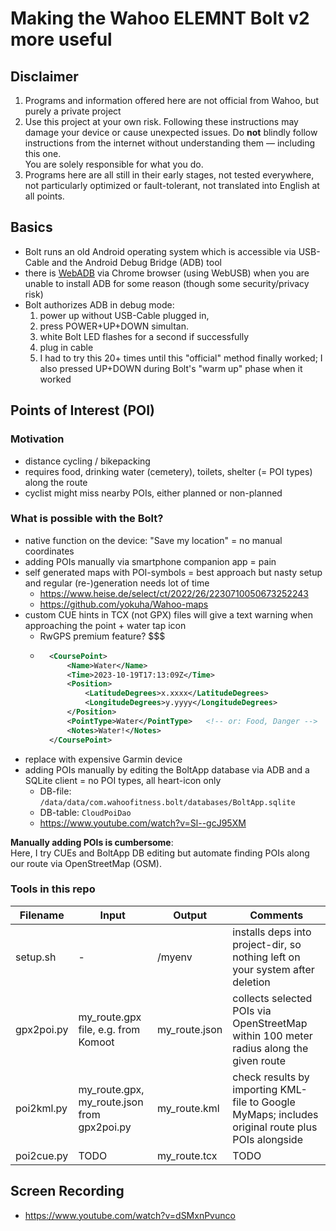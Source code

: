 # Making the Wahoo ELEMNT Bolt v2 more useful


## Disclaimer

1. Programs and information offered here are not official from Wahoo, but purely a private project
2. Use this project at your own risk.
	Following these instructions may damage your device or cause unexpected issues.
	Do **not** blindly follow instructions from the internet without understanding them — including this one.  
	You are solely responsible for what you do.
3. Programs here are all still in their early stages, 
	not tested everywhere, not particularly optimized or fault-tolerant, 
	not translated into English at all points.


## Basics

- Bolt runs an old Android operating system which is accessible via USB-Cable and the Android Debug Bridge (ADB) tool
- there is [WebADB](https://app.webadb.com) via Chrome browser (using WebUSB) when you are unable to install ADB for some reason 
	(though some security/privacy risk)
- Bolt authorizes ADB in debug mode:
	1. power up without USB-Cable plugged in, 
	2. press POWER+UP+DOWN simultan.
	3. white Bolt LED flashes for a second if successfully
	4. plug in cable
	5. I had to try this 20+ times until this "official" method finally worked; 
		I also pressed UP+DOWN during Bolt's "warm up" phase when it worked



## Points of Interest (POI)

### Motivation

- distance cycling / bikepacking
- requires food, drinking water (cemetery), toilets, shelter (= POI types) along the route
- cyclist might miss nearby POIs, either planned or non-planned


### What is possible with the Bolt?

- native function on the device: "Save my location" = no manual coordinates
- adding POIs manually via smartphone companion app = pain
- self generated maps with POI-symbols = best approach but nasty setup and regular (re-)generation needs lot of time
	- https://www.heise.de/select/ct/2022/26/2230710050673252243
	- https://github.com/yokuha/Wahoo-maps
- custom CUE hints in TCX (not GPX) files will give a text warning when approaching the point + water tap icon
	- RwGPS premium feature? $$$
	- ```xml
		<CoursePoint> 
			<Name>Water</Name> 
			<Time>2023-10-19T17:13:09Z</Time> 
			<Position> 
				<LatitudeDegrees>x.xxxx</LatitudeDegrees> 
				<LongitudeDegrees>y.yyyy</LongitudeDegrees> 
			</Position> 
			<PointType>Water</PointType>   <!-- or: Food, Danger -->
			<Notes>Water!</Notes> 
		</CoursePoint>
		```
- replace with expensive Garmin device
- adding POIs manually by editing the BoltApp database via ADB and a SQLite client = no POI types, all heart-icon only
	- DB-file: `/data/data/com.wahoofitness.bolt/databases/BoltApp.sqlite`
	- DB-table: `CloudPoiDao`
	- https://www.youtube.com/watch?v=Sl--gcJ95XM
  
  
**Manually adding POIs is cumbersome**:  
Here, I try CUEs and BoltApp DB editing but automate finding POIs along our route via OpenStreetMap (OSM).
  
  


### Tools in this repo

| Filename     | Input                                             | Output             | Comments
|--------------|---------------------------------------------------|--------------------|-------------------------------------
| setup.sh     | -                                                 | /myenv             | installs deps into project-dir, so nothing left on your system after deletion
| gpx2poi.py   | my\_route.gpx file, e.g. from Komoot              | my\_route.json     | collects selected POIs via OpenStreetMap within 100 meter radius along the given route
| poi2kml.py   | my\_route.gpx,<br>my\_route.json from gpx2poi.py  | my\_route.kml      | check results by importing KML-file to Google MyMaps; includes original route plus POIs alongside
| poi2cue.py   | TODO                                              | my\_route.tcx      | TODO

  
  


## Screen Recording

- https://www.youtube.com/watch?v=dSMxnPvunco



